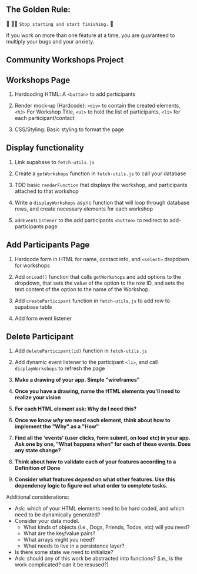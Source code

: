 ## The Golden Rule:

🦸 🦸‍♂️ `Stop starting and start finishing.` 🏁

If you work on more than one feature at a time, you are guaranteed to multiply your bugs and your anxiety.

## Community Workshops Project

## Workshops Page
    
1. Hardcoding HTML:
A `<button>` to add participants

2. Render mock-up (Hardcode):
`<div>` to contain the created elements, `<h3>` For Workshop Title, `<ul>` to hold the list of participants, `<li>` for each participant/contact

3. CSS/Styling: Basic styling to format the page

## Display functionality
1. Link supabase to `fetch-utils.js`

2. Create a `getWorkshops` function in `fetch-utils.js` to call your database

3. TDD basic `renderFunction` that displays the workshop, and participants attached to that workshop

4. Write a `displayWorkshops` async function that will loop through database rows, and create necessary elements for each workshop

5. `addEventListener` to the add participants `<button>` to redirect to add-participants page

## Add Participants Page

1. Hardcode form in HTML for name, contact info, and `<select>` dropdown for workshops

2. Add `onLoad()` function that calls `getWorkshops` and add options to the dropdown, that sets the value of the option to the row ID, and sets the text content of the option to the name of the Workshop.

3. Add `createParticipant` function in `fetch-utils.js` to add row to supabase table

4. Add form event listener

## Delete Participant
1. Add `deleteParticipant(id)` function in `fetch-utils.js`

2. Add dynamic event listener to the participant `<li>`, and call `displayWorkshops` to refresh the page






1. **Make a drawing of your app. Simple "wireframes"**
1. **Once you have a drawing, name the HTML elements you'll need to realize your vision**
1. **For each HTML element ask: Why do I need this?**
1. **Once we know _why_ we need each element, think about how to implement the "Why" as a "How"**
1. **Find all the 'events' (user clicks, form submit, on load etc) in your app. Ask one by one, "What happens when" for each of these events. Does any state change?**
1. **Think about how to validate each of your features according to a Definition of Done**
1. **Consider what features _depend_ on what other features. Use this dependency logic to figure out what order to complete tasks.**

Additional considerations:

-   Ask: which of your HTML elements need to be hard coded, and which need to be dynamically generated?
-   Consider your data model.
    -   What kinds of objects (i.e., Dogs, Friends, Todos, etc) will you need?
    -   What are the key/value pairs?
    -   What arrays might you need?
    -   What needs to live in a persistence layer?
-   Is there some state we need to initialize?
-   Ask: should any of this work be abstracted into functions? (i.e., is the work complicated? can it be resused?)
